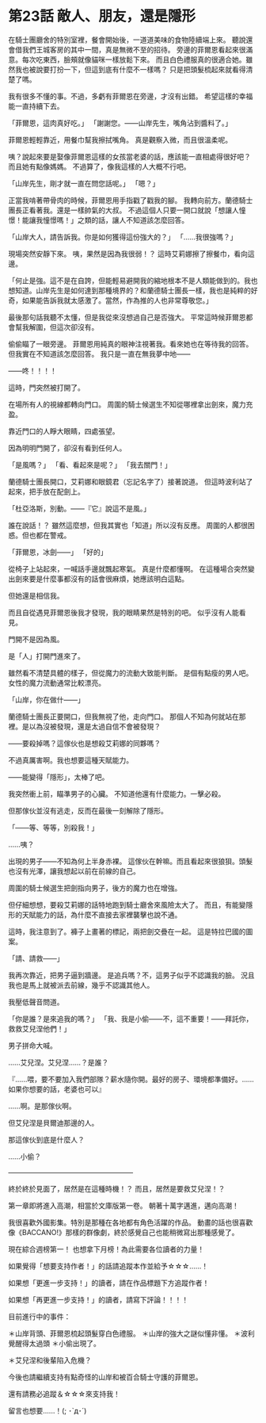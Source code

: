 # 第23話 敵人、朋友，還是隱形

在騎士團廳舍的特別室裡，餐會開始後，一道道美味的食物陸續端上來。
聽說還會借我們王城客房的其中一間，真是無微不至的招待。
旁邊的菲爾恩看起來很滿意。每次吃東西，臉頰就像貓咪一樣放鬆下來。
而且白色禮服真的很適合她。雖然我也被說要打扮一下，但這到底有什麼不一樣嗎？
只是把頭髮梳起來就看得清楚了嗎。

我有很多不懂的事。不過，多虧有菲爾恩在旁邊，才沒有出錯。
希望這樣的幸福能一直持續下去。

「菲爾恩，這肉真好吃。」
「謝謝您。——山岸先生，嘴角沾到醬料了。」

菲爾恩輕輕靠近，用餐巾幫我擦拭嘴角。
真是觀察入微，而且很溫柔呢。

咦？說起來要是娶像菲爾恩這樣的女孩當老婆的話，應該能一直相處得很好吧？
而且她有點像媽媽。
不過算了，像我這樣的人大概不行吧。

「山岸先生，剛才就一直在問您話呢。」
「嗯？」

正當我啃著帶骨肉的時候，菲爾恩用手指戳了戳我的腳。
我轉向前方。蘭德騎士團長正看著我。還是一樣帥氣的大叔。
不過這個人只要一開口就說「想讓人憧憬！能讓我憧憬嗎！」之類的話，讓人不知道該怎麼回答。

「山岸大人，請告訴我。你是如何獲得這份強大的？」
「......我很強嗎？」

現場突然安靜下來。
咦，果然是因為我很弱！？
這時艾莉娜擦了擦餐巾，看向這邊。

「何止是強。這不是在自誇，但能輕易避開我的縮地根本不是人類能做到的。我也想知道。山岸先生是如何達到那種境界的？和蘭德騎士團長一樣，我也是純粹的好奇，如果能告訴我就太感激了。當然，作為推的人也非常尊敬您。」

最後那句話我聽不太懂，但是我從來沒想過自己是否強大。
平常這時候菲爾恩都會幫我解圍，但這次卻沒有。

偷偷瞄了一眼旁邊。
菲爾恩用純真的眼神注視著我。看來她也在等待我的回答。
但我實在不知道該怎麼回答。
我只是一直在無我夢中地——

——咚！！！！

這時，門突然被打開了。

在場所有人的視線都轉向門口。
周圍的騎士候選生不知從哪裡拿出劍來，魔力充盈。

靠近門口的人睜大眼睛，四處張望。

因為明明門開了，卻沒有看到任何人。

「是風嗎？」
「看、看起來是呢？」
「我去關門！」

蘭德騎士團長開口，艾莉娜和眼鏡君（忘記名字了）接著說道。
但這時波利站了起來，把手放在配劍上。

「杜亞洛斯，別動。——『它』說這不是風。」

誰在說話！？
雖然這麼想，但我其實也「知道」所以沒有反應。
周圍的人都很困惑。但也都在警戒。

「菲爾恩，冰劍——」
「好的」

從椅子上站起來，一喊話手邊就飄起寒氣。
真是什麼都懂啊。
在這種場合突然變出劍來要是什麼事都沒有的話會很麻煩，她應該明白這點。

但她還是相信我。

而且自從遇見菲爾恩後我才發現，我的眼睛果然是特別的吧。
似乎沒有人能看見。

門開不是因為風。

是「人」打開門進來了。

雖然看不清楚具體的樣子，但從魔力的流動大致能判斷。
是個有點瘦的男人吧。
女性的魔力流動通常比較漂亮。

「山岸，你在做什——」

蘭德騎士團長正要開口，但我無視了他，走向門口。
那個人不知為何就站在那裡。是以為沒被發現，還是太過自信不會被發現？

——要殺掉嗎？這傢伙也是想殺艾莉娜的同夥嗎？

不過真厲害啊。我也想要這種天賦能力。

——能變得「隱形」，太棒了吧。

我突然衝上前，瞄準男子的心臟。
不知道他還有什麼能力。一擊必殺。

但那傢伙並沒有逃走，反而在最後一刻解除了隱形。

「——等、等等，別殺我！」

......咦？

出現的男子——不知為何上半身赤裸。
這傢伙在幹嘛。而且看起來很狼狽。頭髮也沒有光澤，讓我想起以前在前線的自己。

周圍的騎士候選生把劍指向男子，後方的魔力也在增強。

但仔細想想，要殺艾莉娜的話特地跑到騎士廳舍來風險太大了。
而且，有能變隱形的天賦能力的話，為什麼不直接去家裡襲擊也說不通。

這時，我注意到了。褲子上畫著的標記，兩把劍交疊在一起。
這是特拉巴國的圖案。

「請、請救——」

我再次靠近，把男子逼到牆邊。
是追兵嗎？不，這男子似乎不認識我的臉。
況且我也是馬上就被派去前線，幾乎不認識其他人。

我壓低聲音問道。

「你是誰？是來追我的嗎？」
「我、我是小偷——不，這不重要！——拜託你，救救艾兒涅他們！」

男子拼命大喊。

......艾兒涅。艾兒涅......？是誰？

『......喂，要不要加入我們部隊？薪水隨你開。最好的房子、環境都準備好。......如果你想要的話，老婆也可以』

......啊。是那傢伙啊。

但艾兒涅是貝爾迪那邊的人。

那這傢伙到底是什麼人？

......小偷？

——————————————————

終於終於見面了，居然是在這種時機！？
而且，居然是要救艾兒涅！？

第一章即將進入高潮，相當於文庫版第一卷。
朝著十萬字邁進，邁向高潮！

我很喜歡外國影集。特別是那種在各地都有角色活躍的作品。
動畫的話也很喜歡像《BACCANO!》那樣的群像劇，終於感覺自己也能稍微寫出那種感覺了。

現在綜合週榜第一！
也想拿下月榜！為此需要各位讀者的力量！

如果覺得「想要支持作者！」的話請追蹤本作並給予☆☆☆......！

如果想「更進一步支持！」的讀者，請在作品標題下方追蹤作者！

如果想「再更進一步支持！」的讀者，請寫下評論！！！！

目前進行中的事件：

＊山岸背頭、菲爾恩梳起頭髮穿白色禮服。
＊山岸的強大之謎似懂非懂。
＊波利覺醒得太過頭
＊小偷出現了。

＊艾兒涅和後輩陷入危機？

今後也請繼續支持有點奇怪的山岸和被百合騎士守護的菲爾恩。

還有請務必追蹤＆☆☆☆來支持我！

留言也想要......！(; ･`д･´)
